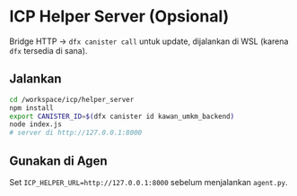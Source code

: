 # ICP Helper Server (Opsional)

Bridge HTTP -> `dfx canister call` untuk update, dijalankan di WSL (karena `dfx` tersedia di sana).

## Jalankan
```bash
cd /workspace/icp/helper_server
npm install
export CANISTER_ID=$(dfx canister id kawan_umkm_backend)
node index.js
# server di http://127.0.0.1:8000
```

## Gunakan di Agen
Set `ICP_HELPER_URL=http://127.0.0.1:8000` sebelum menjalankan `agent.py`.